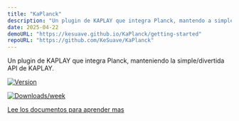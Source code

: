 ```yaml
---
title: "KaPlanck"
description: "Un plugin de KAPLAY que integra Planck, mantendo a simples e divertida API do KAPLAY."
date: 2025-04-22
demoURL: "https://kesuave.github.io/KaPlanck/getting-started"
repoURL: "https://github.com/KeSuave/KaPlanck"
---
```


Un plugin de KAPLAY que integra Planck, manteniendo la simple/divertida API de KAPLAY.

<div class="flex gap-2 justify-center">

[![Version](https://img.shields.io/npm/v/kaplanck.svg)](https://npmjs.org/package/kaplanck)

[![Downloads/week](https://img.shields.io/npm/dw/kaplanck.svg)](https://npmjs.org/package/kaplanck)

</div>

[Lee los documentos para aprender mas](https://kesuave.github.io/KaPlanck)
